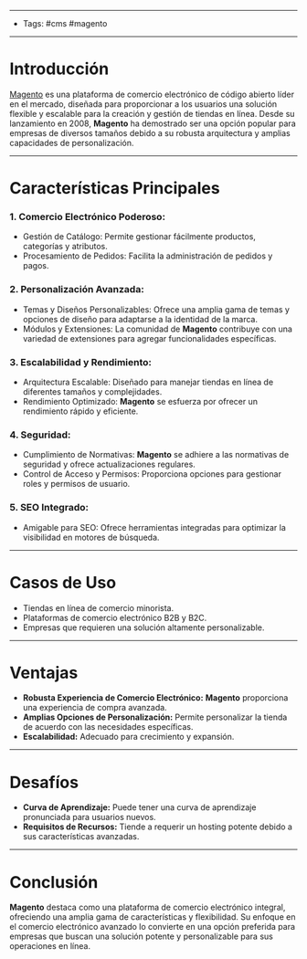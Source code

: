 ___

- Tags: #cms #magento

___

# Introducción

[Magento](https://magento.com/) es una plataforma de comercio electrónico de código abierto líder en el mercado, diseñada para proporcionar a los usuarios una solución flexible y escalable para la creación y gestión de tiendas en línea. Desde su lanzamiento en 2008, **Magento** ha demostrado ser una opción popular para empresas de diversos tamaños debido a su robusta arquitectura y amplias capacidades de personalización.

___
# Características Principales

### 1. Comercio Electrónico Poderoso:

   - Gestión de Catálogo: Permite gestionar fácilmente productos, categorías y atributos.
   - Procesamiento de Pedidos: Facilita la administración de pedidos y pagos.

### 2. Personalización Avanzada:

   - Temas y Diseños Personalizables: Ofrece una amplia gama de temas y opciones de diseño para adaptarse a la identidad de la marca.
   - Módulos y Extensiones: La comunidad de **Magento** contribuye con una variedad de extensiones para agregar funcionalidades específicas.

### 3. Escalabilidad y Rendimiento:

   - Arquitectura Escalable: Diseñado para manejar tiendas en línea de diferentes tamaños y complejidades.
   - Rendimiento Optimizado: **Magento** se esfuerza por ofrecer un rendimiento rápido y eficiente.

### 4. Seguridad:

   - Cumplimiento de Normativas: **Magento** se adhiere a las normativas de seguridad y ofrece actualizaciones regulares.
   - Control de Acceso y Permisos: Proporciona opciones para gestionar roles y permisos de usuario.

### 5. SEO Integrado:

   - Amigable para SEO: Ofrece herramientas integradas para optimizar la visibilidad en motores de búsqueda.

___
# Casos de Uso

- Tiendas en línea de comercio minorista.
- Plataformas de comercio electrónico B2B y B2C.
- Empresas que requieren una solución altamente personalizable.

___
# Ventajas

- **Robusta Experiencia de Comercio Electrónico:** **Magento** proporciona una experiencia de compra avanzada.
- **Amplias Opciones de Personalización:** Permite personalizar la tienda de acuerdo con las necesidades específicas.
- **Escalabilidad:** Adecuado para crecimiento y expansión.

___
# Desafíos

- **Curva de Aprendizaje:** Puede tener una curva de aprendizaje pronunciada para usuarios nuevos.
- **Requisitos de Recursos:** Tiende a requerir un hosting potente debido a sus características avanzadas.

___
# Conclusión

**Magento** destaca como una plataforma de comercio electrónico integral, ofreciendo una amplia gama de características y flexibilidad. Su enfoque en el comercio electrónico avanzado lo convierte en una opción preferida para empresas que buscan una solución potente y personalizable para sus operaciones en línea.
